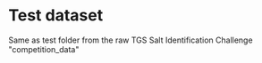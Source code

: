 # Test dataset
Same as test folder from the raw TGS Salt Identification Challenge "competition_data"
